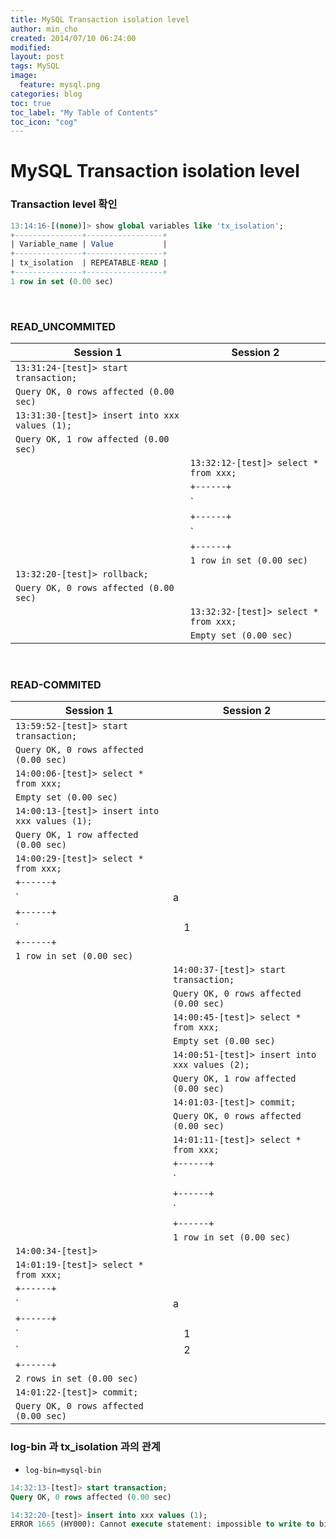 ```yaml
---
title: MySQL Transaction isolation level
author: min_cho
created: 2014/07/10 06:24:00
modified:
layout: post
tags: MySQL
image:
  feature: mysql.png
categories: blog
toc: true
toc_label: "My Table of Contents"
toc_icon: "cog"
---
```


# MySQL Transaction isolation level

### Transaction level 확인

```sql
13:14:16-[(none)]> show global variables like 'tx_isolation';
+---------------+-----------------+
| Variable_name | Value           |
+---------------+-----------------+
| tx_isolation  | REPEATABLE-READ |
+---------------+-----------------+
1 row in set (0.00 sec)
```
 

### READ_UNCOMMITED

| Session 1 | Session 2 |
|---------|--------|
|`13:31:24-[test]> start transaction;`| |
|`Query OK, 0 rows affected (0.00 sec)`| |
|`13:31:30-[test]> insert into xxx values (1);`| |
|`Query OK, 1 row affected (0.00 sec)` | |
| |`13:32:12-[test]> select * from xxx;`|
| |`+------+`|
| |`| a    |`|
| |`+------+`|
| |`|    1 |`|
| |`+------+`|
| |`1 row in set (0.00 sec)`|
|`13:32:20-[test]> rollback;`| |
|`Query OK, 0 rows affected (0.00 sec)`| |
| |`13:32:32-[test]> select * from xxx;`|
| |`Empty set (0.00 sec)`|

 

### READ-COMMITED

| Session 1 | Session 2 |
|---------|--------|
|`13:59:52-[test]> start transaction;`| |
|`Query OK, 0 rows affected (0.00 sec)`| |
|`14:00:06-[test]> select * from xxx;`| |
|`Empty set (0.00 sec)   `| |
|`14:00:13-[test]> insert into xxx values (1); `| |
|`Query OK, 1 row affected (0.00 sec)   `| |
|`14:00:29-[test]> select * from xxx; `| |
|`+------+ `| |
|`| a    | `| |
|`+------+ `| |
|`|    1 | `| |
|`+------+ `| |
|`1 row in set (0.00 sec)`| |
| |`14:00:37-[test]> start transaction; `|
| |`Query OK, 0 rows affected (0.00 sec)   `|
| |`14:00:45-[test]> select * from xxx; `|
| |`Empty set (0.00 sec)   `|
| |`14:00:51-[test]> insert into xxx values (2); `|
| |`Query OK, 1 row affected (0.00 sec)   `|
| |`14:01:03-[test]> commit; `|
| |`Query OK, 0 rows affected (0.00 sec)   `|
| |`14:01:11-[test]> select * from xxx; `|
| |`+------+ `|
| |`| a    | `|
| |`+------+ `|
| |`|    2 | `|
| |`+------+ `|
| |`1 row in set (0.00 sec)`|
|`14:00:34-[test]>`| |
|`14:01:19-[test]> select * from xxx;`| |
|`+------+ `| |
|`| a    | `| |
|`+------+ `| |
|`|    1 | `| |
|`|    2 | `| |
|`+------+ `| |
|`2 rows in set (0.00 sec)`| |
|`14:01:22-[test]> commit;`| |
|`Query OK, 0 rows affected (0.00 sec)`| |


### log-bin 과 tx_isolation 과의 관계
* ```log-bin=mysql-bin```

```sql
14:32:13-[test]> start transaction;
Query OK, 0 rows affected (0.00 sec)

14:32:20-[test]> insert into xxx values (1);
ERROR 1665 (HY000): Cannot execute statement: impossible to write to binary log since BINLOG_FORMAT = STATEMENT and at least one table uses a storage engine limited to row-based logging. InnoDB is limited to row-logging when transaction isolation level is READ COMMITTED or READ UNCOMMITTED.
```
